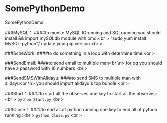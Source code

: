# SomePythonDemo
SomePythonDemo

###MySQL：
####to monite MySQL IOrunning and SQLrunning 
you should install && import mySQLdb module with cmd:<br \>
"sudo yum install MySQL-python"/ update your pip version 
<br \>



###ScheWork:
####to do something in a loop with determine time
<br \>



###SendEmail:
####to send email to multiple man<br \n>
for qq you should have a password with 16 numbers
<br \>


###SendSMSWithAlidayu:
####to send SMS to multiple man with alidayu<br \n>
you should import alidayu's top bundle
<br \>


###Start：
####to start all the observes
one key to start all the observes:<br \>
`python Start.py`
<br \>

###Close：
####to end all of python running
one key to end all of python running :<br \>
`python Close.py`
<br \>
